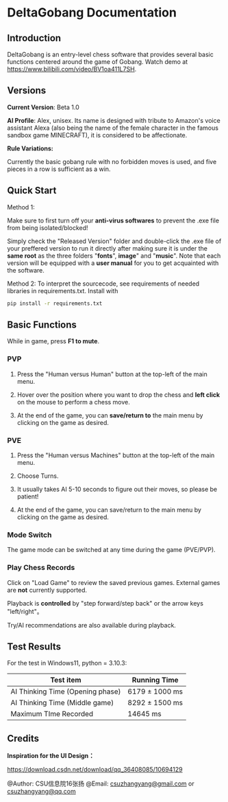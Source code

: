 # DeltaGobang Documentation

## Introduction

DeltaGobang is an entry-level chess software that provides several basic functions centered around the game of Gobang.
Watch demo at https://www.bilibili.com/video/BV1oa411L7SH.


## Versions

**Current Version**: Beta 1.0

**AI Profile**:  Alex, unisex. Its name is designed with tribute to Amazon's voice assistant Alexa (also being the name of the female character in the famous sandbox game MINECRAFT), it is considered to be affectionate.

**Rule Variations:** 

Currently the basic gobang rule with no forbidden moves is used, and five pieces in a row is sufficient as a win.



## Quick Start

Method 1:

Make sure to first turn off your **anti-virus softwares** to prevent the .exe file from being isolated/blocked!

Simply check the "Released Version" folder and double-click the .exe file of your preffered version to run it directly after making sure it is under the **same root** as the three folders "**fonts**", **image**" and "**music**". Note that each version will be equipped with a **user manual** for you to get acquainted with the software. 

Method 2: To interpret the sourcecode, see requirements of needed libraries in requirements.txt. Install with

```bash
pip install -r requirements.txt
```

## Basic Functions

While in game, press **F1 to mute**.

### PVP



1. Press the "Human versus Human" button at the top-left of the main menu.

2. Hover over the position where you want to drop the chess and **left click** on the mouse to perform a chess move.

3. At the end of the game, you can **save/return to** the main menu by clicking on the game as desired.

   

### PVE



1. Press the "Human versus Machines" button at the top-left of the main menu.

2. Choose Turns. 

3. It usually takes AI 5-10 seconds to figure out their moves, so please be patient!

4. At the end of the game, you can save/return to the main menu by clicking on the game as desired.

   

### Mode Switch

The game mode can be switched at any time during the game (PVE/PVP).



### Play Chess Records

Click on "Load Game" to review the saved previous games. External games are **not** currently supported.

Playback is **controlled** by "step forward/step back" or the arrow keys "left/right"。

Try/AI recommendations are also available during playback.



## Test Results

For the test in Windows11, python = 3.10.3:

| Test item                        | Running Time   |
| -------------------------------- | -------------- |
| AI Thinking Time (Opening phase) | 6179 ± 1000 ms |
| AI Thinking Time (Middle game)   | 8292 ± 1500 ms |
| Maximum TIme Recorded            | 14645 ms       |



## Credits

**Inspiration for the UI Design：**

https://download.csdn.net/download/qq_36408085/10694129

@Author: CSU信息院16张扬 @Email: csuzhangyang@gmail.com  or csuzhangyang@qq.com

